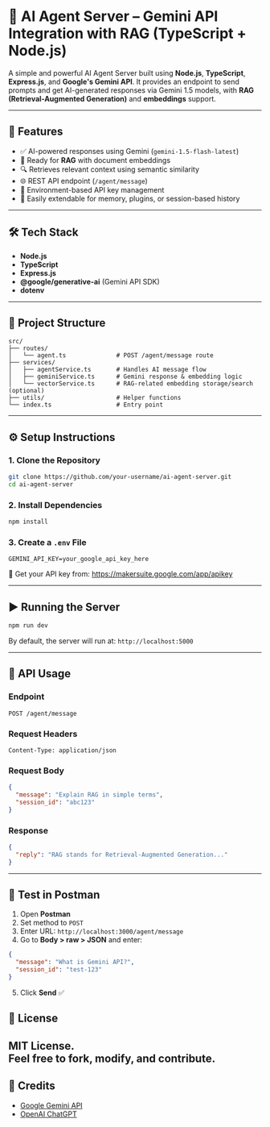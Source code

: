 # 🤖 AI Agent Server – Gemini API Integration with RAG (TypeScript + Node.js)

A simple and powerful AI Agent Server built using **Node.js**, **TypeScript**, **Express.js**, and **Google's Gemini API**. It provides an endpoint to send prompts and get AI-generated responses via Gemini 1.5 models, with **RAG (Retrieval-Augmented Generation)** and **embeddings** support.

---

## 🚀 Features

- ✅ AI-powered responses using Gemini (`gemini-1.5-flash-latest`)
- 🧠 Ready for **RAG** with document embeddings
- 🔍 Retrieves relevant context using semantic similarity
- 🌐 REST API endpoint (`/agent/message`)
- 🔐 Environment-based API key management
- 💬 Easily extendable for memory, plugins, or session-based history

---

## 🛠 Tech Stack

- **Node.js**
- **TypeScript**
- **Express.js**
- **@google/generative-ai** (Gemini API SDK)
- **dotenv**

---

## 📂 Project Structure

```
src/
├── routes/
│   └── agent.ts              # POST /agent/message route
├── services/
│   ├── agentService.ts       # Handles AI message flow
│   ├── geminiService.ts      # Gemini response & embedding logic
│   └── vectorService.ts      # RAG-related embedding storage/search (optional)
├── utils/                    # Helper functions
└── index.ts                  # Entry point
```

---

## ⚙️ Setup Instructions

### 1. Clone the Repository

```bash
git clone https://github.com/your-username/ai-agent-server.git
cd ai-agent-server
```

### 2. Install Dependencies

```bash
npm install
```

### 3. Create a `.env` File

```env
GEMINI_API_KEY=your_google_api_key_here
```

🔑 Get your API key from: https://makersuite.google.com/app/apikey

---

## ▶️ Running the Server

```bash
npm run dev
```

By default, the server will run at: `http://localhost:5000`

---

## 📨 API Usage

### Endpoint

```
POST /agent/message
```

### Request Headers

```http
Content-Type: application/json
```

### Request Body

```json
{
  "message": "Explain RAG in simple terms",
  "session_id": "abc123"
}
```

### Response

```json
{
  "reply": "RAG stands for Retrieval-Augmented Generation..."
}
```

---

## 🧪 Test in Postman

1. Open **Postman**
2. Set method to `POST`
3. Enter URL: `http://localhost:3000/agent/message`
4. Go to **Body > raw > JSON** and enter:

```json
{
  "message": "What is Gemini API?",
  "session_id": "test-123"
}
```

5. Click **Send** ✅

## 📄 License

MIT License.  
Feel free to fork, modify, and contribute.
---

## 🙌 Credits
- [Google Gemini API](https://ai.google.dev/)
- [OpenAI ChatGPT](https://chat.openai.com/)
